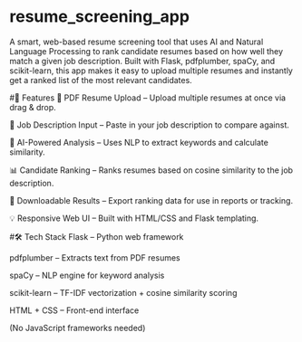 # resume_screening_app
A smart, web-based resume screening tool that uses AI and Natural Language Processing to rank candidate resumes based on how well they match a given job description.  Built with Flask, pdfplumber, spaCy, and scikit-learn, this app makes it easy to upload multiple resumes and instantly get a ranked list of the most relevant candidates. 

#🚀 Features
📄 PDF Resume Upload – Upload multiple resumes at once via drag & drop.

📌 Job Description Input – Paste in your job description to compare against.

🧠 AI-Powered Analysis – Uses NLP to extract keywords and calculate similarity.

📊 Candidate Ranking – Ranks resumes based on cosine similarity to the job description.

💾 Downloadable Results – Export ranking data for use in reports or tracking.

💡 Responsive Web UI – Built with HTML/CSS and Flask templating.

#🛠️ Tech Stack
Flask – Python web framework

pdfplumber – Extracts text from PDF resumes

spaCy – NLP engine for keyword analysis

scikit-learn – TF-IDF vectorization + cosine similarity scoring

HTML + CSS – Front-end interface

(No JavaScript frameworks needed)
